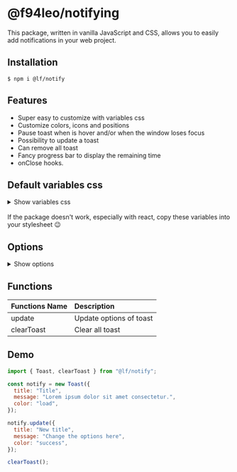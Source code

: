 # @f94leo/notifying

This package, written in vanilla JavaScript and CSS, allows you to easily add notifications in your web project.

## Installation

```
$ npm i @lf/notify
```

## Features

- Super easy to customize with variables css
- Customize colors, icons and positions
- Pause toast when is hover and/or when the window loses focus
- Possibility to update a toast
- Can remove all toast
- Fancy progress bar to display the remaining time
- onClose hooks.

## Default variables css

<details>
<summary>Show variables css</summary>
<br>

```css
:root {
  /*! Color palette */
  --success: hsl(152, 66%, 36%);
  --info: hsl(216, 96%, 56%);
  --warning: hsl(45, 96%, 56%);
  --danger: hsl(354, 76%, 56%);
  --load: hsl(45, 96%, 56%);
  --white: hsl(0, 0%, 96%);
  --black: hsl(0, 0%, 16%);
  /*! width of site content for full size toast */
  --site-content: 88vw;
  /*! Style toast continer */
  --toast-width: 24rem;
  --toast-padding: 1rem;
  --toast-gap: 1rem;
  /*! Style toast message */
  --message-font-size: 1rem;
  --message-title-font-size: 1.25rem;
  --message-padding: 1.25rem 1.5rem;
  --message-border-radius: 0.75rem;
  --message-border-width: 1.6px;
  --message-transition: all 365ms ease-in-out;
  --progress-bar-height: 3px;
  /*! Icons */
  --icon-font-family: symbol;
  --icon-font-weight: 400;
  --icon-font-size: 1.5rem;
  --icon-xmark: "\2715";
  --icon-success: "\2713";
  --icon-info: "\2139";
  --icon-warning: "\26A0";
  --icon-danger: "\2717";
  --icon-load: "\27F3";
}
```

</details>
<br>
If the package doesn't work, especially with react, copy these variables into your stylesheet 😉

## Options

<details>
<summary>Show options</summary>
<br>

| Options Name     | Values                                                                                                         | Description                                                       |
| :--------------- | :------------------------------------------------------------------------------------------------------------- | :---------------------------------------------------------------- |
| position         | top-left<br>top-center<br>top-right<br>top-full<br>bottom-left<br>bottom-center<br>bottom-right<br>bottom-full | Position of container toast **default: top-left**                 |
| title            | string                                                                                                         | Title h3 of toast                                                 |
| message          | Sting                                                                                                          | Text of toast                                                     |
| icon             | Sting                                                                                                          | CSS icon code or emoji                                            |
| color            | success<br>info<br>warning<br>danger<br>load<br>color hexadecimal                                              | Color of icon and border toast                                    |
| autoClose        | Number Time in milliseconds Toast is visible                                                                   | If it is equal to 0 the toast is always visible **default: 6000** |
| canClose         | Boolean                                                                                                        | Toggle to enable close toast **default: true**                    |
| showProgress     | Boolean                                                                                                        | Toggle to show progress **default: true**bar                      |
| pauseOnHover     | Boolean                                                                                                        | Toggle to enable pause on hover **default: true**                 |
| pauseOnFocusLoss | Boolean                                                                                                        | Toggle to enable pause on window loses focus **default: true**    |
| onClose          | Function                                                                                                       | Function that is left when the toast is closed                    |

</details>

## Functions

| Functions Name | Description             |
| :------------- | :---------------------- |
| update         | Update options of toast |
| clearToast     | Clear all toast         |

## Demo

```js
import { Toast, clearToast } from "@lf/notify";

const notify = new Toast({
  title: "Title",
  message: "Lorem ipsum dolor sit amet consectetur.",
  color: "load",
});

notify.update({
  title: "New title",
  message: "Change the options here",
  color: "success",
});

clearToast();
```
